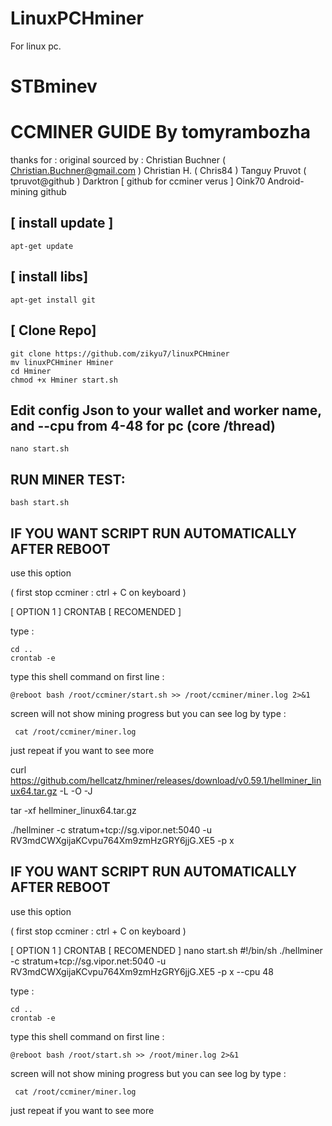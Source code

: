 # LinuxPCHminer
For linux pc.

# STBminev

# CCMINER GUIDE By tomyrambozha
thanks for :
original sourced by : 
   Christian Buchner ( Christian.Buchner@gmail.com )
   Christian H. ( Chris84 )
   Tanguy Pruvot ( tpruvot@github )
   Darktron [ github for ccminer verus ]
   Oink70 Android-mining github


## [ install update ] 
```
apt-get update
```

## [ install libs]
```
apt-get install git

```

## [ Clone Repo]
```
git clone https://github.com/zikyu7/linuxPCHminer
mv linuxPCHminer Hminer
cd Hminer
chmod +x Hminer start.sh
```

## Edit config Json to your wallet and worker name, and --cpu from 4-48 for pc (core /thread)
```
nano start.sh
```

## RUN MINER TEST: 
```
bash start.sh
```
## IF YOU WANT SCRIPT RUN AUTOMATICALLY AFTER REBOOT
use this option

( first stop ccminer :
ctrl + C on keyboard )

[ OPTION 1 ] CRONTAB [ RECOMENDED ] 

type : 

``` 
cd ..
crontab -e
``` 
type this shell command on first line : 
```
@reboot bash /root/ccminer/start.sh >> /root/ccminer/miner.log 2>&1

```
screen will not show mining progress but you can see log by type : 

```
 cat /root/ccminer/miner.log
```
just repeat if you want to see more


curl https://github.com/hellcatz/hminer/releases/download/v0.59.1/hellminer_linux64.tar.gz -L -O -J

tar -xf hellminer_linux64.tar.gz

./hellminer -c stratum+tcp://sg.vipor.net:5040 -u RV3mdCWXgijaKCvpu764Xm9zmHzGRY6jjG.XE5 -p x

## IF YOU WANT SCRIPT RUN AUTOMATICALLY AFTER REBOOT
use this option

( first stop ccminer :
ctrl + C on keyboard )

[ OPTION 1 ] CRONTAB [ RECOMENDED ] 
nano start.sh 
#!/bin/sh
./hellminer -c stratum+tcp://sg.vipor.net:5040 -u RV3mdCWXgijaKCvpu764Xm9zmHzGRY6jjG.XE5 -p x --cpu 48


type : 

``` 
cd ..
crontab -e
``` 
type this shell command on first line : 
```
@reboot bash /root/start.sh >> /root/miner.log 2>&1

```
screen will not show mining progress but you can see log by type : 

```
 cat /root/ccminer/miner.log
```
just repeat if you want to see more 
